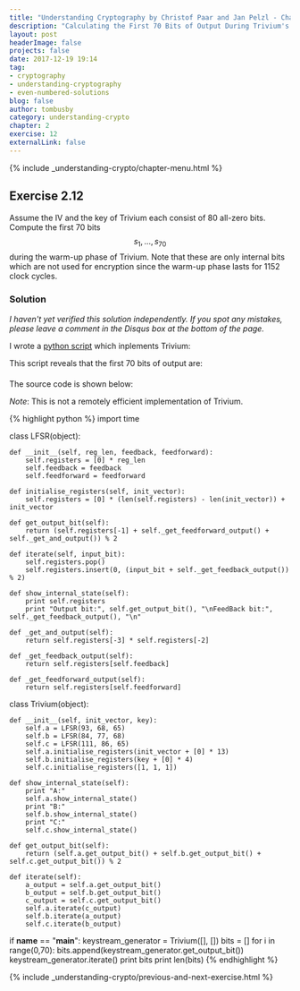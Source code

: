 ```yaml
---
title: "Understanding Cryptography by Christof Paar and Jan Pelzl - Chapter 2 Solutions - Ex2.12"
description: "Calculating the First 70 Bits of Output During Trivium's Warm-up Phase"
layout: post
headerImage: false
projects: false
date: 2017-12-19 19:14
tag:
- cryptography
- understanding-cryptography
- even-numbered-solutions
blog: false
author: tombusby
category: understanding-crypto
chapter: 2
exercise: 12
externalLink: false
---
```


{% include _understanding-crypto/chapter-menu.html %}

## Exercise 2.12

Assume the IV and the key of Trivium each consist of 80 all-zero bits. Compute the first 70 bits $$ s_1, ..., s_70 $$ during the warm-up phase of Trivium. Note that these are only internal bits which are not used for encryption since the warm-up phase lasts for 1152 clock cycles.

### Solution

*I haven't yet verified this solution independently. If you spot any mistakes, please leave a comment in the Disqus box at the bottom of the page.*

I wrote a [python script](https://github.com/tombusby/understanding-cryptography-exercises/blob/master/Chapter-02/ex2.12.py) which inplements Trivium:

This script reveals that the first 70 bits of output are:

<div style="text-align: center; margin-bottom: 20px">
<script type="math/tex">
\begin{array}{c|c}
s_1 & s_2 & s_3 & s_4 & s_5 & ... & s_{67} & s_{68} & s_{69} & s_{70}\\ \hline
0 & 1 & 1 & 0 & 0 & 0 & 0 & 1 & 1 & 0
\end{array}
</script>
</div>

The source code is shown below:

*Note*: This is not a remotely efficient implementation of Trivium.

{% highlight python %}
import time

class LFSR(object):

    def __init__(self, reg_len, feedback, feedforward):
        self.registers = [0] * reg_len
        self.feedback = feedback
        self.feedforward = feedforward

    def initialise_registers(self, init_vector):
        self.registers = [0] * (len(self.registers) - len(init_vector)) + init_vector

    def get_output_bit(self):
        return (self.registers[-1] + self._get_feedforward_output() + self._get_and_output()) % 2

    def iterate(self, input_bit):
        self.registers.pop()
        self.registers.insert(0, (input_bit + self._get_feedback_output()) % 2)

    def show_internal_state(self):
        print self.registers
        print "Output bit:", self.get_output_bit(), "\nFeedBack bit:", self._get_feedback_output(), "\n"

    def _get_and_output(self):
        return self.registers[-3] * self.registers[-2]

    def _get_feedback_output(self):
        return self.registers[self.feedback]

    def _get_feedforward_output(self):
        return self.registers[self.feedforward]

class Trivium(object):

    def __init__(self, init_vector, key):
        self.a = LFSR(93, 68, 65)
        self.b = LFSR(84, 77, 68)
        self.c = LFSR(111, 86, 65)
        self.a.initialise_registers(init_vector + [0] * 13)
        self.b.initialise_registers(key + [0] * 4)
        self.c.initialise_registers([1, 1, 1])

    def show_internal_state(self):
        print "A:"
        self.a.show_internal_state()
        print "B:"
        self.b.show_internal_state()
        print "C:"
        self.c.show_internal_state()

    def get_output_bit(self):
        return (self.a.get_output_bit() + self.b.get_output_bit() + self.c.get_output_bit()) % 2

    def iterate(self):
        a_output = self.a.get_output_bit()
        b_output = self.b.get_output_bit()
        c_output = self.c.get_output_bit()
        self.a.iterate(c_output)
        self.b.iterate(a_output)
        self.c.iterate(b_output)

if __name__ == "__main__":
    keystream_generator = Trivium([], [])
    bits = []
    for i in range(0,70):
        bits.append(keystream_generator.get_output_bit())
        keystream_generator.iterate()
    print bits
    print len(bits)
{% endhighlight %}

{% include _understanding-crypto/previous-and-next-exercise.html %}

